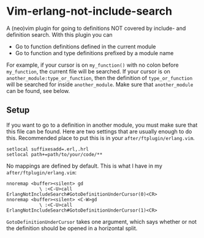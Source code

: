 # Vim-erlang-not-include-search

A (neo)vim plugin for going to definitions NOT covered by include- and
definition search. With this plugin you can

- Go to function definitions defined in the current module
- Go to function and type definitions prefixed by a module name

For example, if your cursor is on `my_function()` with no colon before
`my_function`, the current file will be searched. If your cursor is on
`another_module:type_or_function`, then the definition of `type_or_function`
will be searched for inside `another_module`. Make sure that `another_module`
can be found, see below.

## Setup

If you want to go to a definition in another module, you must make sure that
this file can be found. Here are two settings that are usually enough to do
this. Recommended place to put this is in your `after/ftplugin/erlang.vim`.

```vim
setlocal suffixesadd=.erl,.hrl
setlocal path+=path/to/your/code/**
```

No mappings are defined by default. This is what I have in my
`after/ftplugin/erlang.vim`:

```vim
nnoremap <buffer><silent> gd
            \ :<C-U>call ErlangNotIncludeSearch#GotoDefinitionUnderCursor(0)<CR>
nnoremap <buffer><silent> <C-W>gd
            \ :<C-U>call ErlangNotIncludeSearch#GotoDefinitionUnderCursor(1)<CR>
```

`GotoDefinitionUnderCursor` takes one argument, which says whether or not the
definition should be opened in a horizontal split.
